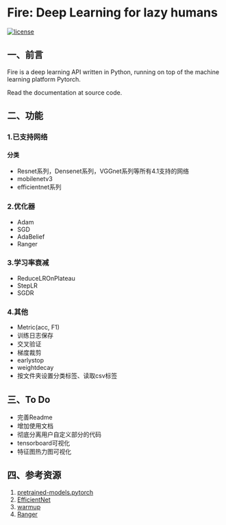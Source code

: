 # Fire: Deep Learning for lazy humans

[![license](https://img.shields.io/github/license/mashape/apistatus.svg?maxAge=2592000)](https://github.com/fire717/Fire/blob/main/LICENSE)

## 一、前言
Fire is a deep learning API written in Python, running on top of the machine learning platform Pytorch.

Read the documentation at source code.

## 二、功能
### 1.已支持网络
#### 分类
* Resnet系列，Densenet系列，VGGnet系列等所有4.1支持的网络
* mobilenetv3
* efficientnet系列

### 2.优化器
* Adam  
* SGD 
* AdaBelief 
* Ranger

### 3.学习率衰减
* ReduceLROnPlateau
* StepLR
* SGDR

### 4.其他
* Metric(acc, F1)
* 训练日志保存
* 交叉验证
* 梯度裁剪
* earlystop
* weightdecay
* 按文件夹设置分类标签、读取csv标签

### 

## 三、To Do
* 完善Readme
* 增加使用文档
* 彻底分离用户自定义部分的代码
* tensorboard可视化
* 特征图热力图可视化

## 四、参考资源
1. [pretrained-models.pytorch](https://github.com/Cadene/pretrained-models.pytorch)
2. [EfficientNet](https://github.com/lukemelas/EfficientNet-PyTorch)
3. [warmup](https://github.com/ildoonet/pytorch-gradual-warmup-lr)
4. [Ranger](https://github.com/lessw2020/Ranger-Deep-Learning-Optimizer)